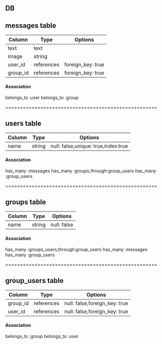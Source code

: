 ## DB

## messages table
|Column|Type|Options|
|------|----|-------|
|text|text||
|image|string||
|user_id|references|foreign_key: true|
|group_id|references|foreign_key: true|

#### Association
belongs_to :user  belongs_to :group

====================================================
## users table
|Column|Type|Options|
|------|----|-------|
|name|string|null: false,unique: true,index:true|

#### Association

has_many :messages  has_many :groups,through:group_users  has_many :group_users

====================================================
## groups table
|Column|Type|Options|
|------|----|-------|
|name|string|null: false|

#### Association

has_many :groups_users,through:group_users  has_many :messages  has_many :group_users

====================================================
## group_users table
|Column|Type|Options|
|------|----|-------|
|group_id|references|null: false,foreign_key: true|
|user_id|references|null: false,foreign_key: true|

#### Association
belongs_to :group  belongs_to :user
